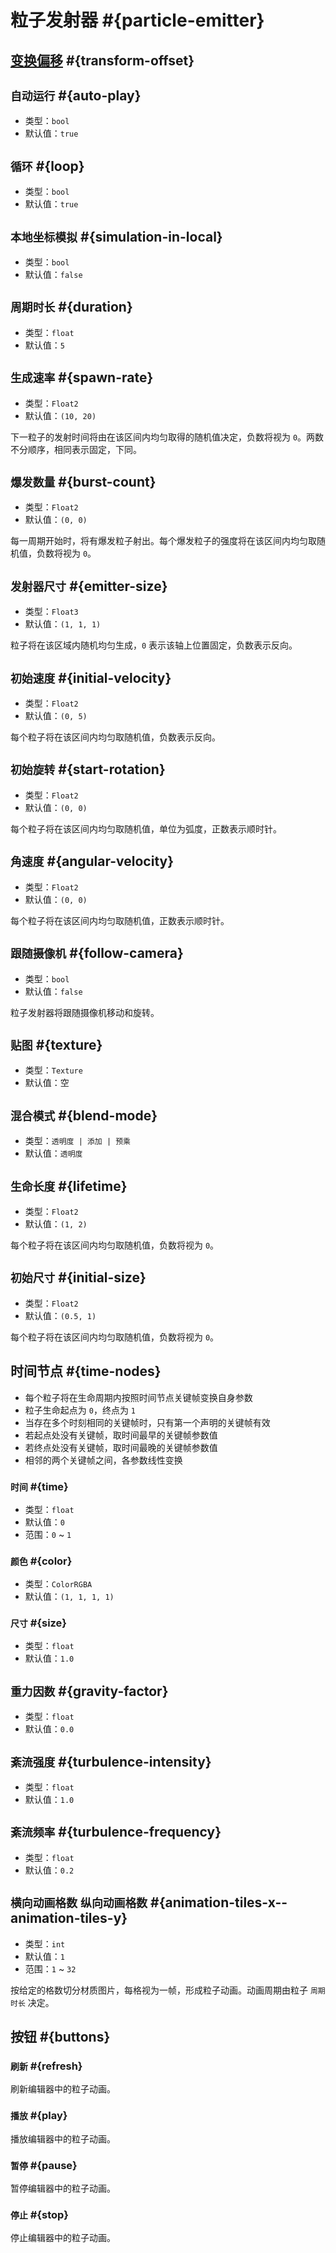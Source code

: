 # 粒子发射器 #{particle-emitter}

## [变换偏移](item#变换偏移) #{transform-offset}

## `自动运行` #{auto-play}

- 类型：`bool`
- 默认值：`true`

## `循环` #{loop}

- 类型：`bool`
- 默认值：`true`

## `本地坐标模拟` #{simulation-in-local}

- 类型：`bool`
- 默认值：`false`

## `周期时长` #{duration}

- 类型：`float`
- 默认值：`5`

## `生成速率` #{spawn-rate}

- 类型：`Float2`
- 默认值：`(10, 20)`

下一粒子的发射时间将由在该区间内均匀取得的随机值决定，负数将视为 `0`。两数不分顺序，相同表示固定，下同。

## `爆发数量` #{burst-count}

- 类型：`Float2`
- 默认值：`(0, 0)`

每一周期开始时，将有爆发粒子射出。每个爆发粒子的强度将在该区间内均匀取随机值，负数将视为 `0`。

## `发射器尺寸` #{emitter-size}

- 类型：`Float3`
- 默认值：`(1, 1, 1)`

粒子将在该区域内随机均匀生成，`0` 表示该轴上位置固定，负数表示反向。

## `初始速度` #{initial-velocity}

- 类型：`Float2`
- 默认值：`(0, 5)`

每个粒子将在该区间内均匀取随机值，负数表示反向。

## `初始旋转` #{start-rotation}

- 类型：`Float2`
- 默认值：`(0, 0)`

每个粒子将在该区间内均匀取随机值，单位为弧度，正数表示顺时针。

## `角速度` #{angular-velocity}

- 类型：`Float2`
- 默认值：`(0, 0)`

每个粒子将在该区间内均匀取随机值，正数表示顺时针。

## `跟随摄像机` #{follow-camera}

- 类型：`bool`
- 默认值：`false`

粒子发射器将跟随摄像机移动和旋转。

## `贴图` #{texture}

- 类型：`Texture`
- 默认值：空

## `混合模式` #{blend-mode}

- 类型：`透明度 | 添加 | 预乘`
- 默认值：`透明度`

## `生命长度` #{lifetime}

- 类型：`Float2`
- 默认值：`(1, 2)`

每个粒子将在该区间内均匀取随机值，负数将视为 `0`。

## `初始尺寸` #{initial-size}

- 类型：`Float2`
- 默认值：`(0.5, 1)`

每个粒子将在该区间内均匀取随机值，负数将视为 `0`。

## 时间节点 #{time-nodes}

- 每个粒子将在生命周期内按照时间节点关键帧变换自身参数
- 粒子生命起点为 `0`，终点为 `1`
- 当存在多个时刻相同的关键帧时，只有第一个声明的关键帧有效
- 若起点处没有关键帧，取时间最早的关键帧参数值
- 若终点处没有关键帧，取时间最晚的关键帧参数值
- 相邻的两个关键帧之间，各参数线性变换

### `时间` #{time}

- 类型：`float`
- 默认值：`0`
- 范围：`0` ~ `1`

### `颜色` #{color}

- 类型：`ColorRGBA`
- 默认值：`(1, 1, 1, 1)`

### `尺寸` #{size}

- 类型：`float`
- 默认值：`1.0`

## `重力因数` #{gravity-factor}

- 类型：`float`
- 默认值：`0.0`

## `紊流强度` #{turbulence-intensity}

- 类型：`float`
- 默认值：`1.0`

## `紊流频率` #{turbulence-frequency}

- 类型：`float`
- 默认值：`0.2`

## `横向动画格数` `纵向动画格数` #{animation-tiles-x--animation-tiles-y}

- 类型：`int`
- 默认值：`1`
- 范围：`1` ~ `32`

按给定的格数切分材质图片，每格视为一帧，形成粒子动画。动画周期由粒子 `周期时长` 决定。

## 按钮 #{buttons}

### `刷新` #{refresh}

刷新编辑器中的粒子动画。

### `播放` #{play}

播放编辑器中的粒子动画。

### `暂停` #{pause}

暂停编辑器中的粒子动画。

### `停止` #{stop}

停止编辑器中的粒子动画。
